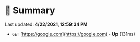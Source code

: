 # 📖 Summary
Last updated: **4/22/2021, 12:59:34 PM**

- `GET` [https://google.com](https://google.com) - **Up** (131ms)
